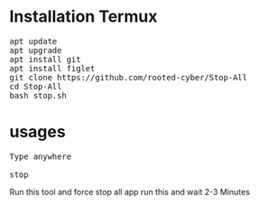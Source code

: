 # Installation Termux
<pre>
apt update
apt upgrade
apt install git
apt install figlet
git clone https://github.com/rooted-cyber/Stop-All
cd Stop-All
bash stop.sh
</pre>

# usages
<pre>Type anywhere

stop
</pre>

Run this tool and force stop all app
run this and wait 2-3 Minutes
